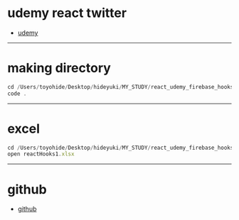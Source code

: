 # udemy react twitter
- [udemy](https://www.udemy.com/course/firebase-react-hookstypescriptweb/)
---
# making directory
```javascript
cd /Users/toyohide/Desktop/hideyuki/MY_STUDY/react_udemy_firebase_hooks/react_twitter1004
code .
```
---
# excel
```javascript
cd /Users/toyohide/Desktop/hideyuki/MY_STUDY/react_udemy_firebase_hooks
open reactHooks1.xlsx
```
---
# github
- [github](https://github.com/GomaGoma676/twitter_firebase/tree/master)

